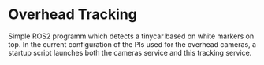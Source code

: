 # Overhead Tracking
Simple ROS2 programm which detects a tinycar based on white markers on top. In the current configuration of the PIs used for the overhead cameras, a startup script launches both the cameras service and this tracking service.

